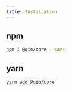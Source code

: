 ```yaml
---
title: Installation
---
```


## npm
```bash
npm i @qio/core --save
```

## yarn

```bash
yarn add @qio/core
```
